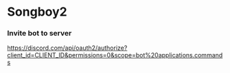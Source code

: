 # Songboy2

### Invite bot to server

https://discord.com/api/oauth2/authorize?client_id=CLIENT_ID&permissions=0&scope=bot%20applications.commands
